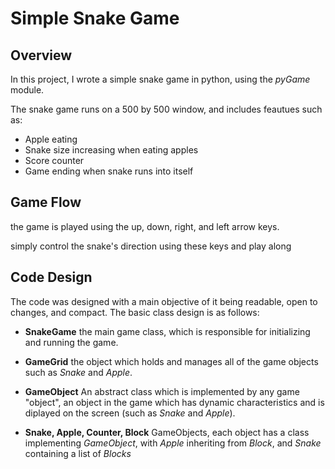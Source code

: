 # Simple Snake Game
## Overview
In this project, I wrote a simple snake game in python, using the *pyGame* module.

The snake game runs on a 500 by 500 window, and includes feautues such as:
- Apple eating
- Snake size increasing when eating apples
- Score counter
- Game ending when snake runs into itself

## Game Flow
the game is played using the up, down, right, and left arrow keys.

simply control the snake's direction using these keys and play along

## Code Design

The code was designed with a main objective of it being readable, open to changes, and compact.
The basic class design is as follows:

- **SnakeGame**
  the main game class, which is responsible for initializing and running the game.
  
- **GameGrid**
  the object which holds and manages all of the game objects such as *Snake* and *Apple*.
  
- **GameObject**
  An abstract class which is implemented by any game "object", an object in the game which has dynamic characteristics and is diplayed on the screen (such as *Snake* and *Apple*).
  
- **Snake, Apple, Counter, Block**
  GameObjects, each object has a class implementing *GameObject*, with *Apple* inheriting from *Block*, and *Snake* containing a list of *Blocks*
